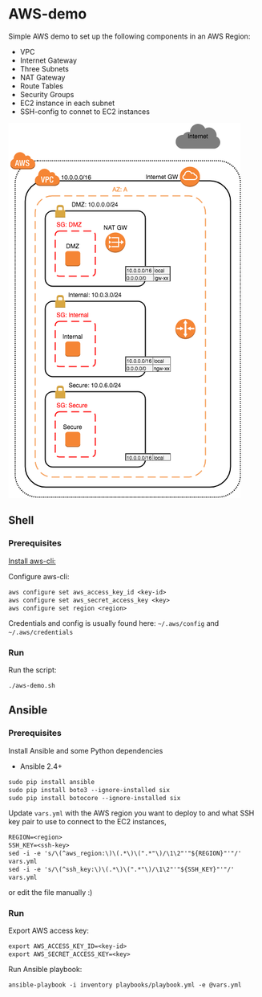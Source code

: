 # AWS-demo

Simple AWS demo to set up the following components in an AWS Region:
* VPC 
* Internet Gateway
* Three Subnets
* NAT Gateway
* Route Tables
* Security Groups
* EC2 instance in each subnet
* SSH-config to connet to EC2 instances

![Diagram](aws-diagram_2.png)

## Shell

### Prerequisites

[Install aws-cli:](https://docs.aws.amazon.com/cli/latest/userguide/cli-install-macos.html)

Configure aws-cli:

```
aws configure set aws_access_key_id <key-id>
aws configure set aws_secret_access_key <key>
aws configure set region <region>
```

Credentials and config is usually found here: `~/.aws/config` and `~/.aws/credentials`

### Run
Run the script:
```
./aws-demo.sh
```

## Ansible

### Prerequisites
Install Ansible and some Python dependencies

* Ansible 2.4+
```
sudo pip install ansible
sudo pip install boto3 --ignore-installed six
sudo pip install botocore --ignore-installed six
```
Update `vars.yml` with the AWS region you want to deploy to and what SSH key pair to use to connect to the EC2 instances,
```
REGION=<region>
SSH_KEY=<ssh-key>
sed -i -e 's/\(^aws_region:\)\(.*\)\(".*"\)/\1\2"'"${REGION}"'"/' vars.yml
sed -i -e 's/\(^ssh_key:\)\(.*\)\(".*"\)/\1\2"'"${SSH_KEY}"'"/' vars.yml
```
or edit the file manually :)

### Run
Export AWS access key:
```
export AWS_ACCESS_KEY_ID=<key-id>
export AWS_SECRET_ACCESS_KEY=<key>
```
Run Ansible playbook:
```
ansible-playbook -i inventory playbooks/playbook.yml -e @vars.yml
```